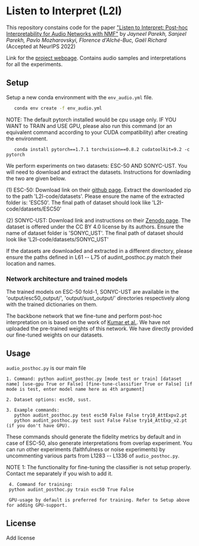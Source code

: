 # Listen to Interpret (L2I)

This repository constains code for the paper ["Listen to Interpret: Post-hoc Interpretability for Audio Networks with NMF"](https://arxiv.org/abs/2202.11479) by *Jayneel Parekh, Sanjeel Parekh, Pavlo Mozharovskyi, Florence d'Alché-Buc, Gaël Richard* (Accepted at NeurIPS 2022)

Link for the [project webpage](https://jayneelparekh.github.io/listen2interpret/). Contains audio samples and interpretations for all the experiments.

## Setup
Setup a new conda environment with the ```env_audio.yml``` file.

```sh
   conda env create -f env_audio.yml
```

NOTE: The default pytorch installed would be cpu usage only. IF YOU WANT to TRAIN and USE GPU, please also run this command (or an equivalent command according to your CUDA compatibility) after creating the environment.

```
   conda install pytorch==1.7.1 torchvision==0.8.2 cudatoolkit=9.2 -c pytorch
```

We perform experiments on two datasets: ESC-50 AND SONYC-UST. You will need to download and extract the datasets. Instructions for downlading the two are given below.

(1) ESC-50: Download link on their [github page](https://github.com/karolpiczak/ESC-50). Extract the downloaded zip to the path 'L2I-code/datasets'. Please ensure the name of the extracted folder is: 'ESC50'. The final path of dataset should look like 'L2I-code/datasets/ESC50'

(2) SONYC-UST: Download link and instructions on their [Zenodo page](https://zenodo.org/record/3966543#.Yo6v1n9Bw5k). The dataset is offered under the CC BY 4.0 license by its authors. Ensure the name of dataset folder is 'SONYC_UST'. The final path of dataset should look like 'L2I-code/datasets/SONYC_UST'

If the datasets are downloaded and extracted in a different directory, please ensure the paths defined in L61 -- L75 of audint_posthoc.py match their location and names.


### Network architecture and trained models

The trained models on ESC-50 fold-1, SONYC-UST are available in the 'output/esc50_output/', 'output/sust_output/' directories respectively along with the trained dictionaries on them.

The backbone network that we fine-tune and perform post-hoc interpretation on is based on the work of [Kumar et al.](https://github.com/anuragkr90/weak_feature_extractor). We have not uploaded the pre-trained weights of this network. We have directly provided our fine-tuned weights on our datasets. 


## Usage

```audio_posthoc.py``` is our main file

    1. Command: python audint_posthoc.py [mode test or train] [dataset name] [use-gpu True or False] [fine-tune-classifier True or False] [if mode is test, enter model name here as 4th argument]

    2. Dataset options: esc50, sust.

    3. Example commands: 
       python audint_posthoc.py test esc50 False False try10_AttExpv2.pt 
       python audint_posthoc.py test sust False False try14_AttExp_v2.pt (if you don't have GPU).
       
These commands should generate the fidelity metrics by default and in case of ESC-50, also generate interpretations from overlap experiment. You can run other experiments (faithfulness or noise experiments) by uncommenting various parts from L1283 -- L1336 of ```audio_posthoc.py```. 
   
NOTE 1: The functionality for fine-tuning the classifier is not setup properly. Contact me separately if you wish to add it. 
    
    
     4. Command for training:
     python audint_posthoc.py train esc50 True False
     
     GPU-usage by default is preferred for training. Refer to Setup above for adding GPU-support.
    
    
    
## License

Add license







